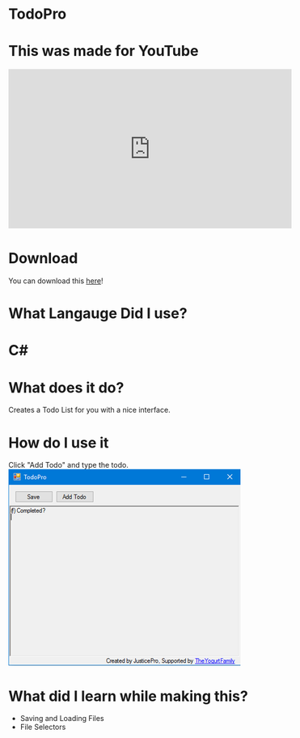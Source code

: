 # TodoPro

<h1>This was made for YouTube</h1>
<iframe width="560" height="315" src="https://www.youtube.com/embed/4ocK2Ed-5cM" frameborder="0" allowfullscreen></iframe>
<h1>Download</h1>
You can download this <a href="https://github.com/JusticePro/My-Story/releases">here</a>!<br>
<h1>What Langauge Did I use?</h1>
<h1>C#</h1>
<h1>What does it do?</h1>
Creates a Todo List for you with a nice interface.<br>
<h1>How do I use it</h1>
Click "Add Todo" and type the todo.
<br>
<img src="https://raw.githubusercontent.com/JusticePro/TodoPro/master/window.png"></img>
<h1>What did I learn while making this?</h1>
<ul>
  <li>Saving and Loading Files</li>
  <li>File Selectors</li>
</ul>
